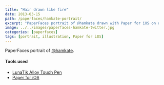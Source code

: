 ```yaml
---
title: "Hair drawn like fire"
date: 2013-03-15
path: /paperfaces/hamkate-portrait/
excerpt: "PaperFaces portrait of @hamkate drawn with Paper for iOS on an iPad."
image: ../../images/paperfaces-hamkate-twitter.jpg
categories: [paperfaces]
tags: [portrait, illustration, Paper for iOS]
---
```


PaperFaces portrait of [@hamkate](https://twitter.com/hamkate).

#### Tools used

- [LunaTik Alloy Touch Pen](https://www.amazon.com/gp/product/B00821TR7G/ref=as_li_ss_tl?ie=UTF8&tag=mademist-20&linkCode=as2&camp=1789&creative=390957&creativeASIN=B00821TR7G)
- [Paper for iOS](https://paper.bywetransfer.com/)
